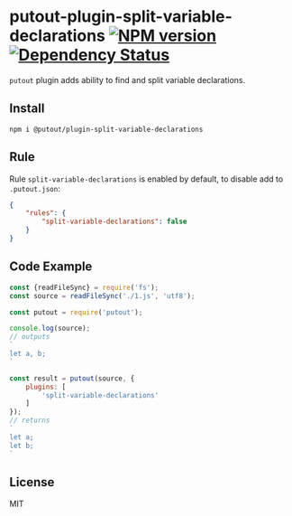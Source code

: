 # putout-plugin-split-variable-declarations [![NPM version][NPMIMGURL]][NPMURL] [![Dependency Status][DependencyStatusIMGURL]][DependencyStatusURL]

[NPMIMGURL]:                https://img.shields.io/npm/v/@putout/plugin-split-variable-declarations.svg?style=flat&longCache=true
[NPMURL]:                   https://npmjs.org/package/@putout/plugin-split-variable-declarations"npm"

[DependencyStatusURL]:      https://david-dm.org/coderaiser/putout?path=packages/plugin-split-variable-declarations
[DependencyStatusIMGURL]:   https://david-dm.org/coderaiser/putout.svg?path=packages/plugin-split-variable-declarations

`putout` plugin adds ability to find and split variable declarations.

## Install

```
npm i @putout/plugin-split-variable-declarations
```

## Rule

Rule `split-variable-declarations` is enabled by default, to disable add to `.putout.json`:

```json
{
    "rules": {
        "split-variable-declarations": false
    }
}
```

## Code Example

```js
const {readFileSync} = require('fs');
const source = readFileSync('./1.js', 'utf8');

const putout = require('putout');

console.log(source);
// outputs
`
let a, b;
`

const result = putout(source, {
    plugins: [
        'split-variable-declarations'
    ]
});
// returns
`
let a;
let b;
`
```

## License

MIT

